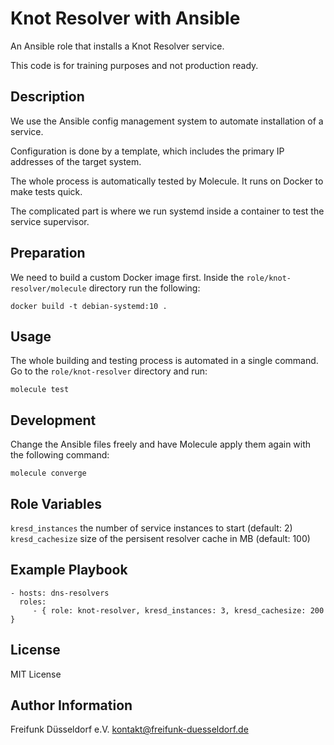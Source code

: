 # Knot Resolver with Ansible

An Ansible role that installs a Knot Resolver service.

This code is for training purposes and not production ready.

## Description

We use the Ansible config management system to automate installation of a service.

Configuration is done by a template, which includes the primary IP addresses of the target system.

The whole process is automatically tested by Molecule. It runs on Docker to make tests quick.

The complicated part is where we run systemd inside a container to test the service supervisor.

## Preparation

We need to build a custom Docker image first. Inside the `role/knot-resolver/molecule` directory run the following:

```
docker build -t debian-systemd:10 .
```

## Usage

The whole building and testing process is automated in a single command. Go to the `role/knot-resolver` directory and run:

```
molecule test
```

## Development

Change the Ansible files freely and have Molecule apply them again with the following command:

```
molecule converge
```

## Role Variables

`kresd_instances` the number of service instances to start (default: 2)
`kresd_cachesize` size of the persisent resolver cache in MB (default: 100)


## Example Playbook

    - hosts: dns-resolvers
      roles:
         - { role: knot-resolver, kresd_instances: 3, kresd_cachesize: 200 }

## License

MIT License

## Author Information

Freifunk Düsseldorf e.V. <kontakt@freifunk-duesseldorf.de>
